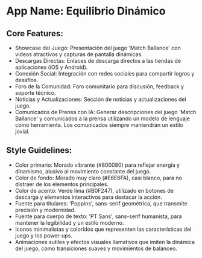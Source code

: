# **App Name**: Equilibrio Dinámico

## Core Features:

- Showcase del Juego: Presentación del juego 'Match Ballance' con videos atractivos y capturas de pantalla dinámicas.
- Descargas Directas: Enlaces de descarga directos a las tiendas de aplicaciones (iOS y Android).
- Conexión Social: Integración con redes sociales para compartir logros y desafíos.
- Foro de la Comunidad: Foro comunitario para discusión, feedback y soporte técnico.
- Noticias y Actualizaciones: Sección de noticias y actualizaciones del juego.
- Comunicados de Prensa con IA: Generar descripciones del juego 'Match Ballance' y comunicados a la prensa utilizando un modelo de lenguaje como herramienta. Los comunicados siempre mantendrán un estilo jovial.

## Style Guidelines:

- Color primario: Morado vibrante (#800080) para reflejar energía y dinamismo, alusivo al movimiento constante del juego.
- Color de fondo: Morado muy claro (#E6E6FA), casi blanco, para no distraer de los elementos principales.
- Color de acento: Verde lima (#B0F247), utilizado en botones de descarga y elementos interactivos para destacar la acción.
- Fuente para titulares: 'Poppins', sans-serif geométrica, que transmite precisión y modernidad.
- Fuente para cuerpo de texto: 'PT Sans', sans-serif humanista, para mantener la legibilidad y un estilo moderno.
- Iconos minimalistas y coloridos que representen las características del juego y los power-ups.
- Animaciones sutiles y efectos visuales llamativos que imiten la dinámica del juego, como transiciones suaves y movimientos de balanceo.